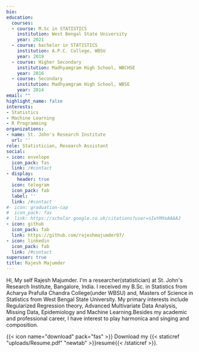 ```yaml
---
bio:
education:
  courses:
  - course: M.Sc in STATISTICS
    institution: West Bengal State University
    year: 2021
  - course: bachelor in STATISTICS
    institution: A.P.C. College, WBSU
    year: 2019
  - course: Higher Secondary
    institution: Madhyamgram High School, WBCHSE
    year: 2016
  - course: Secondary
    institution: Madhyamgram High School, WBSE
    year: 2014
email: ""
highlight_name: false
interests:
- Statistics
- Machine Learning
- R Programming
organizations:
- name: St. John's Research Institute
  url: ''
role: Statistician, Research Assistant
social:
- icon: envelope
  icon_pack: fas
  link: /#contact
- display:
    header: true
  icon: telegram
  icon_pack: fab
  label: '' 
  link: /#contact
#- icon: graduation-cap
#  icon_pack: fas
#  link: https://scholar.google.co.uk/citations?user=sIwtMXoAAAAJ
- icon: github
  icon_pack: fab
  link: https://github.com/rajeshmajumder97/
- icon: linkedin
  icon_pack: fab
  link: /#contact
superuser: true
title: Rajesh Majumder
---
```


Hi, My self Rajesh Majumder. I'm a researcher(statistician) at St. John's Research Institute, Bangalore, India. I received my B.Sc. in Statistics from Acharya Prafulla Chandra College(under WBSU) and, Masters of Science in Statistics from West Bengal State University. My primary interests include Regularized Regression theory, Advanced Multivariate Data Analysis, Missing Data, Epidemiology and Machine Learning.Besides my academic and professional career, I have interest to play harmonica and singing and composition.

{{< icon name="download" pack="fas" >}} Download my {{< staticref "uploads/Resume.pdf" "newtab" >}}resumé{{< /staticref >}}.
